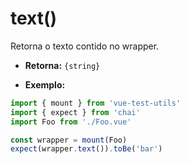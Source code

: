 # text()

Retorna o texto contido no wrapper.

- **Retorna:** `{string}`

- **Exemplo:**

```js
import { mount } from 'vue-test-utils'
import { expect } from 'chai'
import Foo from './Foo.vue'

const wrapper = mount(Foo)
expect(wrapper.text()).toBe('bar')
```
